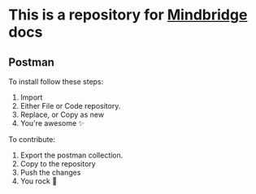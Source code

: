 # This is a repository for [Mindbridge](https://github.com/BinaryStudioAcademy/bsa-2021-mindbridge) docs

## Postman
To install follow these steps:
1. Import
2. Either File or Code repository.
3. Replace, or Copy as new 
4. You're awesome ✨

To contribute:
1. Export the postman collection.
2. Copy to the repository
3. Push the changes
4. You rock 🤘
